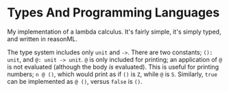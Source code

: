 Types And Programming Languages
===============================

My implementation of a lambda calculus. It's fairly simple, it's simply typed,
and written in reasonML.

The type system includes only `unit` and `->`. There are two constants;
`(): unit`, and `@: unit -> unit`. `@` is only included for printing; an
application of `@` is not evaluated (although the body *is* evaluated). This
is useful for printing numbers; `n @ ()`, which would print as if `()` is
`Z`, while `@` is `S`. Similarly, `true` can be implemented as `@ ()`, versus
`false` is `()`.
